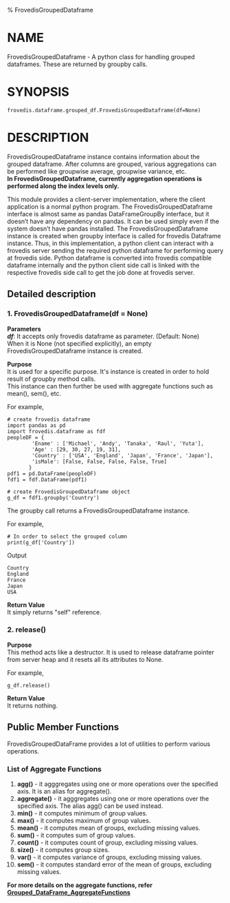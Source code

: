 % FrovedisGroupedDataframe  
  
# NAME
  
FrovedisGroupedDataframe - A python class for handling grouped dataframes. These are returned by groupby calls.  

# SYNOPSIS  

    frovedis.dataframe.grouped_df.FrovedisGroupedDataframe(df=None)  

# DESCRIPTION  

FrovedisGroupedDataframe instance contains information about the grouped dataframe. After columns are 
grouped, various aggregations can be performed like groupwise average, groupwise variance, etc.  
**In FrovedisGroupedDataframe, currently aggregation operations is performed along the index levels only.**  

This module provides a client-server implementation, where the client application is a normal python 
program. The FrovedisGroupedDataframe interface is almost same as pandas DataFrameGroupBy interface, but 
it doesn’t have any dependency on pandas. It can be used simply even if the system doesn’t have pandas 
installed. The FrovedisGroupedDataframe instance is created when groupby interface is called for frovedis 
Dataframe instance. Thus, in this implementation, a python client can interact with a frovedis server sending 
the required python dataframe for performing query at frovedis side. Python dataframe is converted 
into frovedis compatible dataframe internally and the python client side call is linked with the 
respective frovedis side call to get the job done at frovedis server.  

## Detailed description  
  
### 1. FrovedisGroupedDataframe(df = None)  

__Parameters__  
**_df_**: It accepts only frovedis dataframe as parameter. (Default: None)  
When it is None (not specified explicitly), an empty FrovedisGroupedDataframe instance is created.  

__Purpose__  
It is used for a specific purpose. It's instance is created in order to hold result of groupby method calls.  
This instance can then further be used with aggregate functions such as mean(), sem(), etc.  

For example,
    
    # create frovedis dataframe
    import pandas as pd
    import frovedis.dataframe as fdf
    peopleDF = {
            'Ename' : ['Michael', 'Andy', 'Tanaka', 'Raul', 'Yuta'], 
            'Age' : [29, 30, 27, 19, 31],
            'Country' : ['USA', 'England', 'Japan', 'France', 'Japan'],
            'isMale': [False, False, False, False, True]
           }
    pdf1 = pd.DataFrame(peopleDF)
    fdf1 = fdf.DataFrame(pdf1)
    
    # create FrovedisGroupedDataframe object
    g_df = fdf1.groupby('Country')

The groupby call returns a FrovedisGroupedDataframe instance.  

For example,

    # In order to select the grouped column 
    print(g_df['Country'])

Output  

    Country
    England
    France
    Japan
    USA

__Return Value__  
It simply returns "self" reference.  

### 2. release()
  
__Purpose__  
This method acts like a destructor. It is used to release dataframe pointer from server heap 
and it resets all its attributes to None.  
  
For example,  

    g_df.release()

__Return Value__  
It returns nothing.  
  
## Public Member Functions
  
FrovedisGroupedDataFrame provides a lot of utilities to perform various operations.  

### List of Aggregate Functions  

1. **agg()** - it agggregates using one or more operations over the specified axis. It is an alias for aggregate().  
2. **aggregate()** - it agggregates using one or more operations over the specified axis. The alias agg() can be used instead.  
3. **min()** - it computes minimum of group values.  
4. **max()** - it computes maximum of group values.  
5. **mean()** - it computes mean of groups, excluding missing values.  
6. **sum()** - it computes sum of group values.  
7. **count()** - it computes count of group, excluding missing values.  
8. **size()** - it computes group sizes.  
9. **var()** - it computes variance of groups, excluding missing values.  
10. **sem()** - it computes standard error of the mean of groups, excluding missing values.  

**For more details on the aggregate functions, refer [Grouped_DataFrame_AggregateFunctions](./Grouped_DataFrame_AggregateFunctions.md)**